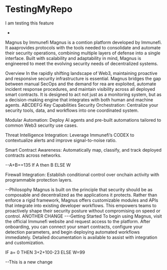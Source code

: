 # TestingMyRepo

I am testing this feature

-


Magnus by Immunefi
Magnus is a comtion platform developed by Immunefi. It aaaprovides protocols with the tools needed to consolidate and automate their security operations, combining multiple layers of defense into a single interface. Built with scalability and adaptability in mind, Magnus is engineered to meet the evolving security needs of decentralized systems.

Overview
In the rapidly shifting landscape of Web3, maintaining proactive and responsive security infrastructure is essential. Magnus bridges the gap between manual SecOps and the demand for rea are exploited, automate incident response procedures, and maintain visibility across all deployed smart contracts. It is designed to act not just as a monitoring system, but as a decision-making engine that integrates with both human and machine agents.
ABCDEFG
Key Capabilities
Security Orchestration: Centralize your security tools, data, and workflows into one coordinated system.

Modular Automation: Deploy AI agents and pre-built automations tailored to common Web3 security use cases.

Threat Intelligence Integration: Leverage Immunefi’s CODEX to contextualize alerts and improve signal-to-noise ratio.

Smart Contract Awareness: Automatically map, classify, and track deployed contracts across networks.

--A+B==135
If A then B 
ELSE W

Firewall Integration: Establish conditional control over onchain activity with programmable protection layers.

--Philosophy
Magnus is built on the principle that security should be as composable and decentralized as the applications it protects. Rather than enforce a rigid framework, Magnus offers customizable modules and APIs that integrate into existing developer workflows. This empowers teams to proactively shape their security posture without compromising on speed or control.
ANOTHER CHANGE
---Getting Started
To begin using Magnus, visit the official Immunefi website and request access to the platform. After onboarding, you can connect your smart contracts, configure your detection parameters, and begin deploying automated workflows immediately. Detailed documentation is available to assist with integration and customization.


IF a= 0 THEN 3+2+100-23
ELSE
W=99






--This is a new change
